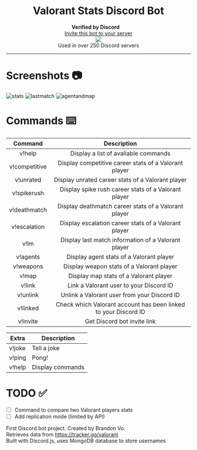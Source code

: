 <h1 align="center">Valorant Stats Discord Bot</h1>
<p align="center">
  <b>Verified by Discord</b>
      <img src="https://emoji.gg/assets/emoji/6817_Discord_Verified.png" width="12" height="12"><br>
  <a href="https://discord.com/api/oauth2/authorize?client_id=833535533287866398&permissions=2417093728&scope=bot">Invite this bot to your server</a> 
  <br>
  <img src="https://static.wikia.nocookie.net/valorant/images/b/b5/Precision_Spray.gif/revision/latest/scale-to-width-down/250?cb=20210110011244">
   <br>Used in over 250 Discord servers<br>
</p>

---
# Screenshots 📷
![stats](https://user-images.githubusercontent.com/76707560/123704292-83bc0080-d833-11eb-8256-fbc30e317e18.png)
![lastmatch](https://user-images.githubusercontent.com/76707560/123704304-8585c400-d833-11eb-828c-06a246597104.png)
![agentandmap](https://user-images.githubusercontent.com/76707560/123704310-86b6f100-d833-11eb-92cd-102cc42c63d9.png)


# Commands ⌨️
| Command        | Description    | 
| :-----------: | :--------: | 
| v!help      | Display a list of avaliable commands      | 
| v!competitive    | Display competitive career stats of a Valorant player | 
| v!unrated     | Display unrated career stats of a Valorant player | 
| v!spikerush    | Display spike rush career stats of a Valorant player | 
| v!deathmatch    | Display deathmatch career stats of a Valorant player | 
| v!escalation    | Display escalation career stats of a Valorant player | 
| v!lm      | Display last match information of a Valorant player |  
| v!agents  | Display agent stats of a Valorant player |
| v!weapons  | Display weapon stats of a Valorant player |
| v!map     | Display map stats of a Valorant player |
| v!link | Link a Valorant user to your Discord ID    |
| v!unlink | Unlink a Valorant user from your Discord ID    |
| v!linked | Check which Valorant account has been linked to your Discord ID    |
| v!invite | Get Discord bot invite link |

| Extra        | Description    | 
| ------------- |-------------| 
| v!joke      | Tell a joke      | 
| v!ping      | Pong!             | 
| v!help      | Display commands   |

# TODO ✅
- [ ] Command to compare two Valorant players stats
- [ ] Add replication mode (limited by API)

First Discord bot project. Created by Brandon Vo.  
Retrieves data from https://tracker.gg/valorant  
Built with Discord.js, uses MongoDB database to store usernames

